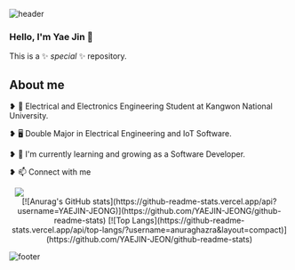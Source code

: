 ![header](https://capsule-render.vercel.app/api?type=wave&color=gradient&height=300&section=header&text=I'm%20Yaejin&fontSize=90)

### Hello, I'm Yae Jin 🥳


This is a ✨ _special_ ✨ repository.

## About me 

❥ 🏫 Electrical and Electronics Engineering Student at Kangwon National University.

❥ 🖥 Double Major in Electrical Engineering and IoT Software.

❥ 🌱 I'm currently learning and growing as a Software Developer.

❥ 📫 Connect with me 
<div>
    <a href="https://instagram.com/yeye776">
<img
src="http://img.shields.io/badge/-Instagram-E4405F?style=flat&logo=Instagram&link=https://instagram.com/yeye776/"
style="height : auto; margin-left : 10px; margin-right : 10px;"/>
</a>
</div>
<div align="center">
[![Anurag's GitHub stats](https://github-readme-stats.vercel.app/api?username=YAEJIN-JEONG)](https://github.com/YAEJIN-JEONG/github-readme-stats)
[![Top Langs](https://github-readme-stats.vercel.app/api/top-langs/?username=anuraghazra&layout=compact)](https://github.com/YAEJIN-JEON/github-readme-stats)

</div>

![footer](https://capsule-render.vercel.app/api?type=wave&color=gradient&height=300&section=footer)




